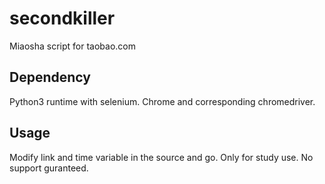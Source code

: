 # secondkiller
Miaosha script for taobao.com

## Dependency
Python3 runtime with selenium. Chrome and corresponding chromedriver.

## Usage

Modify link and time variable in the source and go. Only for study use. No support guranteed.
